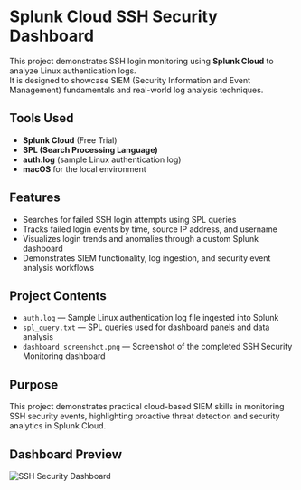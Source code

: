 # Splunk Cloud SSH Security Dashboard

This project demonstrates SSH login monitoring using **Splunk Cloud** to analyze Linux authentication logs.  
It is designed to showcase SIEM (Security Information and Event Management) fundamentals and real-world log analysis techniques.

## Tools Used
- **Splunk Cloud** (Free Trial)
- **SPL (Search Processing Language)**
- **auth.log** (sample Linux authentication log)
- **macOS** for the local environment

## Features
- Searches for failed SSH login attempts using SPL queries
- Tracks failed login events by time, source IP address, and username
- Visualizes login trends and anomalies through a custom Splunk dashboard
- Demonstrates SIEM functionality, log ingestion, and security event analysis workflows

## Project Contents
- `auth.log` — Sample Linux authentication log file ingested into Splunk
- `spl_query.txt` — SPL queries used for dashboard panels and data analysis
- `dashboard_screenshot.png` — Screenshot of the completed SSH Security Monitoring dashboard

## Purpose

This project demonstrates practical cloud-based SIEM skills in monitoring SSH security events, highlighting proactive threat detection and security analytics in Splunk Cloud.

## Dashboard Preview

![SSH Security Dashboard](dashboard_screenshot.png)
